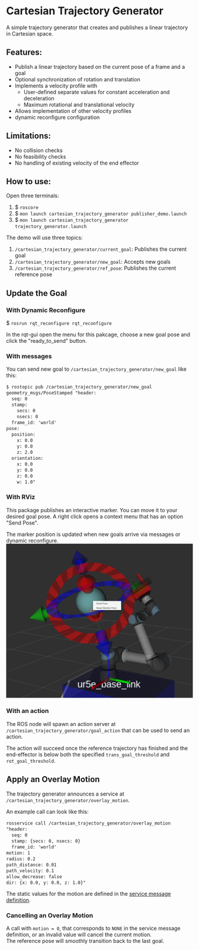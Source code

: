 # Cartesian Trajectory Generator

A simple trajectory generator that creates and publishes a linear trajectory in Cartesian space.

## Features:
- Publish a linear trajectory based on the current pose of a frame and a goal
- Optional synchronization of rotation and translation
- Implements a velocity profile with
  - User-defined separate values for constant acceleration and deceleration
  - Maximum rotational and translational velocity
- Allows implementation of other velocity profiles
- dynamic reconfigure configuration

## Limitations:
- No collision checks
- No feasibility checks
- No handling of existing velocity of the end effector

## How to use:
Open three terminals:

1. $ `roscore`
2. $ `mon launch cartesian_trajectory_generator publisher_demo.launch`
3. $ `mon launch cartesian_trajectory_generator trajectory_generator.launch`

The demo will use three topics:
1. `/cartesian_trajectory_generator/current_goal`: Publishes the current goal
2. `/cartesian_trajectory_generator/new_goal`: Accepts new goals
3. `/cartesian_trajectory_generator/ref_pose`: Publishes the current reference pose

## Update the Goal
### With Dynamic Reconfigure

$ `rosrun rqt_reconfigure rqt_reconfigure`

In the rqt-gui open the menu for this pakcage, choose a new goal pose and click the "ready_to_send" button.

### With messages
You can send new goal to `/cartesian_trajectory_generator/new_goal` like this:
```
$ rostopic pub /cartesian_trajectory_generator/new_goal geometry_msgs/PoseStamped "header:
  seq: 0
  stamp:
    secs: 0
    nsecs: 0
  frame_id: 'world'
pose:
  position:
    x: 0.0
    y: 0.0
    z: 2.0
  orientation:
    x: 0.0
    y: 0.0
    z: 0.0
    w: 1.0"
```

### With RViz
This package publishes an interactive marker. You can move it to your desired goal pose. A right click opens a context menu that has an option "Send Pose".

The marker position is updated when new goals arrive via messages or dynamic reconfigure.
![image info](./res/interactive_marker.png)

### With an action
The ROS node will spawn an action server at `/cartesian_trajectory_generator/goal_action` that can be used to send an action.

The action will succeed once the reference trajectory has finished and the end-effector is below both the specified `trans_goal_threshold` and `rot_goal_threshold`.

## Apply an Overlay Motion

The trajectory generator announces a service at `/cartesian_trajectory_generator/overlay_motion`.

An example call can look like this:

```
rosservice call /cartesian_trajectory_generator/overlay_motion "header:
  seq: 0
  stamp: {secs: 0, nsecs: 0}
  frame_id: 'world'
motion: 1
radius: 0.2
path_distance: 0.01
path_velocity: 0.1
allow_decrease: false
dir: {x: 0.0, y: 0.0, z: 1.0}"
```

The static values for the motion are defined in the [service message definition](srv/OverlayMotion.srv).

### Cancelling an Overlay Motion

A call with `motion = 0`, that corresponds to `NONE` in the service message definition, or an invalid value will cancel the current motion.\
The reference pose will smoothly transition back to the last goal.